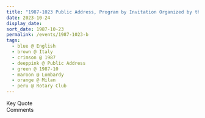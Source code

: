 ```yaml
---
title: "1987-1023 Public Address, Program by Invitation Organized by the Rotary Club, Palazzo Spinola, Via S. Paolo 10, Piacenza (70 kms SE of Milan), Italy"
date: 2023-10-24
display_date: 
sort_date: 1987-10-23
permalink: /events/1987-1023-b
tags:
  - blue @ English
  - brown @ Italy
  - crimson @ 1987
  - deeppink @ Public Address
  - green @ 1987-10
  - maroon @ Lombardy
  - orange @ Milan
  - peru @ Rotary Club
---
```


<wave-list>
  <list-title color="green" width="75">Key Quote</list-title>
  <list-item color="BlanchedAlmond"  width="200"></list-item>
  <list-item color="Lavender"></list-item>
  <list-item color="BlanchedAlmond"></list-item>
</wave-list>

<br>

<wave-list>
  <list-title color="green" width="75">Comments</list-title>
  <list-item color="BlanchedAlmond"  width="200"></list-item>
  <list-item color="Lavender"></list-item>
  <list-item color="BlanchedAlmond"></list-item>
</wave-list>